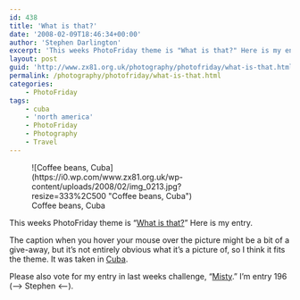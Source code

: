 ```yaml
---
id: 438
title: 'What is that?'
date: '2008-02-09T18:46:34+00:00'
author: 'Stephen Darlington'
excerpt: 'This weeks PhotoFriday theme is "What is that?" Here is my entry.'
layout: post
guid: 'http://www.zx81.org.uk/photography/photofriday/what-is-that.html'
permalink: /photography/photofriday/what-is-that.html
categories:
    - PhotoFriday
tags:
    - cuba
    - 'north america'
    - PhotoFriday
    - Photography
    - Travel
---
```


<figure aria-describedby="caption-attachment-1254" class="wp-caption aligncenter" id="attachment_1254" style="width: 333px">![Coffee beans, Cuba](https://i0.wp.com/www.zx81.org.uk/wp-content/uploads/2008/02/img_0213.jpg?resize=333%2C500 "Coffee beans, Cuba")<figcaption class="wp-caption-text" id="caption-attachment-1254">Coffee beans, Cuba</figcaption></figure>

This weeks PhotoFriday theme is “[What is that?](http://www.photofriday.com/archives/challenge/000744.php)” Here is my entry.

The caption when you hover your mouse over the picture might be a bit of a give-away, but it’s not entirely obvious what it’s a picture of, so I think it fits the theme. It was taken in [Cuba](/travel/cuba.html).

Please also vote for my entry in last weeks challenge, “[Misty](http://www.photofriday.com/linkviewer.php?id=741).” I’m entry 196 (–&gt; Stephen &lt;--).